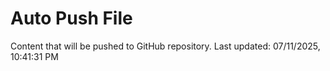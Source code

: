 # Auto Push File

Content that will be pushed to GitHub repository.
Last updated: 07/11/2025, 10:41:31 PM